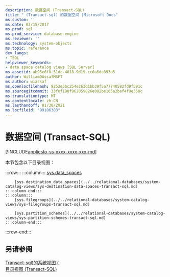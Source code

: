 ```yaml
---
description: 数据空间 (Transact-SQL)
title: " (Transact-sql) 的数据空间 |Microsoft Docs"
ms.custom: ''
ms.date: 03/15/2017
ms.prod: sql
ms.prod_service: database-engine
ms.reviewer: ''
ms.technology: system-objects
ms.topic: reference
dev_langs:
- TSQL
helpviewer_keywords:
- data space catalog views [SQL Server]
ms.assetid: ab95e6f8-51dc-4018-9d19-cc0a6de893a5
author: WilliamDAssafMSFT
ms.author: wiassaf
ms.openlocfilehash: 9252e5bc254e263d1bb39f5a77740582fd9f591c
ms.sourcegitcommit: 33f0f190f962059826e002be165a2bef4f9e350c
ms.translationtype: MT
ms.contentlocale: zh-CN
ms.lasthandoff: 01/30/2021
ms.locfileid: "99186383"
---
```

# <a name="data-spaces-transact-sql"></a>数据空间 (Transact-SQL)
[!INCLUDE[appliesto-ss-xxxx-xxxx-xxx-md](../../includes/appliesto-ss-xxxx-xxxx-xxx-md.md)]

  本节包含以下目录视图：  

:::row:::
    :::column:::
        [sys.data_spaces](../../relational-databases/system-catalog-views/sys-data-spaces-transact-sql.md)
        
        [sys.destination_data_spaces](../../relational-databases/system-catalog-views/sys-destination-data-spaces-transact-sql.md)
    :::column-end:::
    :::column:::
        [sys.filegroups](../../relational-databases/system-catalog-views/sys-filegroups-transact-sql.md)
        
        [sys.partition_schemes](../../relational-databases/system-catalog-views/sys-partition-schemes-transact-sql.md)
    :::column-end:::
:::row-end:::
  
## <a name="see-also"></a>另请参阅  
 [Transact-sql&#41;的系统视图 &#40;](../../t-sql/language-reference.md)   
 [目录视图 (Transact-SQL)](../../relational-databases/system-catalog-views/catalog-views-transact-sql.md)  
  
